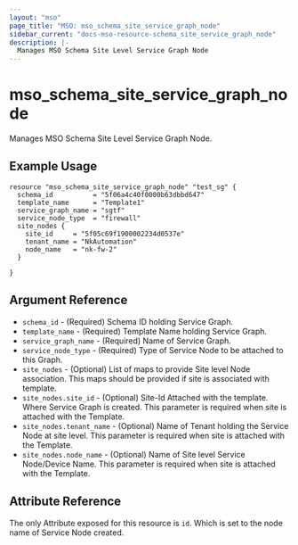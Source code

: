 ```yaml
---
layout: "mso"
page_title: "MSO: mso_schema_site_service_graph_node"
sidebar_current: "docs-mso-resource-schema_site_service_graph_node"
description: |-
  Manages MSO Schema Site Level Service Graph Node
---
```


# mso_schema_site_service_graph_node #

Manages MSO Schema Site Level Service Graph Node.

## Example Usage ##

```hcl
resource "mso_schema_site_service_graph_node" "test_sg" {
  schema_id          = "5f06a4c40f0000b63dbbd647"
  template_name      = "Template1"
  service_graph_name = "sgtf"
  service_node_type  = "firewall"
  site_nodes {
    site_id     = "5f05c69f1900002234d0537e"
    tenant_name = "NkAutomation"
    node_name   = "nk-fw-2"
  }

}

```

## Argument Reference ##
* `schema_id` - (Required) Schema ID holding Service Graph.
* `template_name` - (Required) Template Name holding Service Graph. 
* `service_graph_name` - (Required) Name of Service Graph.
* `service_node_type` - (Required) Type of Service Node to be attached to this Graph.
* `site_nodes` - (Optional) List of maps to provide Site level Node association. This maps should be provided if site is associated with template.
* `site_nodes.site_id` - (Optional) Site-Id Attached with the template. Where Service Graph is created. This parameter is required when site is attached with the Template.
* `site_nodes.tenant_name` - (Optional) Name of Tenant holding the Service Node at site level. This parameter is required when site is attached with the Template.
* `site_nodes.node_name` - (Optional) Name of Site level Service Node/Device Name. This parameter is required when site is attached with the Template.

## Attribute Reference ##

The only Attribute exposed for this resource is `id`. Which is set to the node name of Service Node created.
